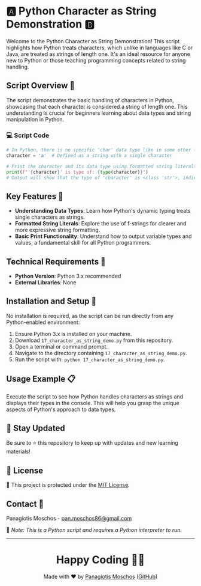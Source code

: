 # 🅰️ Python Character as String Demonstration 🅱️

Welcome to the Python Character as String Demonstration! This script highlights how Python treats characters, which unlike in languages like C or Java, are treated as strings of length one. It's an ideal resource for anyone new to Python or those teaching programming concepts related to string handling.

## Script Overview 📘

The script demonstrates the basic handling of characters in Python, showcasing that each character is considered a string of length one. This understanding is crucial for beginners learning about data types and string manipulation in Python.

### :computer: Script Code

```python
# In Python, there is no specific 'char' data type like in some other languages; every character is treated as a string of length one.
character = 'a'  # Defined as a string with a single character

# Print the character and its data type using formatted string literals (f-strings)
print(f"'{character}' is type of: {type(character)}")
# Output will show that the type of 'character' is <class 'str'>, indicating it's a string
```

## Key Features 🌟

- **Understanding Data Types**: Learn how Python's dynamic typing treats single characters as strings.
- **Formatted String Literals**: Explore the use of f-strings for clearer and more expressive string formatting.
- **Basic Print Functionality**: Understand how to output variable types and values, a fundamental skill for all Python programmers.

## Technical Requirements 🔧

- **Python Version**: Python 3.x recommended
- **External Libraries**: None

## Installation and Setup 🚀

No installation is required, as the script can be run directly from any Python-enabled environment:
1. Ensure Python 3.x is installed on your machine.
2. Download `17_character_as_string_demo.py` from this repository.
3. Open a terminal or command prompt.
4. Navigate to the directory containing `17_character_as_string_demo.py`.
5. Run the script with: `python 17_character_as_string_demo.py`.

## Usage Example 📋

Execute the script to see how Python handles characters as strings and displays their types in the console. This will help you grasp the unique aspects of Python's approach to data types.

## 📢 Stay Updated
Be sure to ⭐ this repository to keep up with updates and new learning materials!

## 📄 License
🔐 This project is protected under the [MIT License](https://mit-license.org/).

## Contact 📧
Panagiotis Moschos - pan.moschos86@gmail.com

🔗 *Note: This is a Python script and requires a Python interpreter to run.*

---
<h1 align="center">Happy Coding 👨‍💻</h1>

<p align="center">
  Made with ❤️ by <a href="https://www.linkedin.com/in/panagiotis-moschos">Panagiotis Moschos</a> (<a href="https://github.com/pmoschos">GitHub</a>)
</p>
